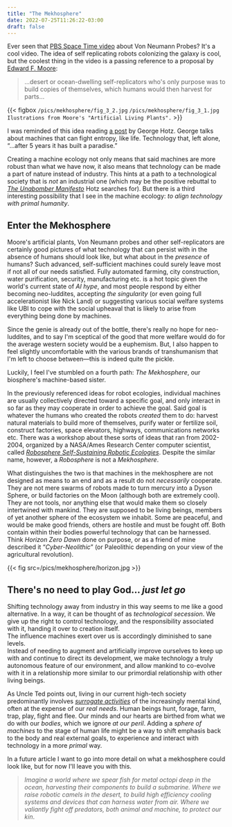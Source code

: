 ```yaml
---
title: "The Mekhosphere"
date: 2022-07-25T11:26:22-03:00
draft: false
---
```


Ever seen that [PBS Space Time video](https://youtu.be/watch?v=4H55wybU3rI)
about Von Neumann Probes? It's a cool video. The idea of self replicating
robots colonizing the galaxy is cool, but the coolest thing in the video
is a passing reference to a proposal by
[Edward F. Moore](http://www.molecularassembler.com/KSRM/3.1.htm):

> &#8230;desert or ocean-dwelling self-replicators who's only purpose was to build
> copies of themselves, which humans would then harvest for parts&#8230;

{{< figbox
`/pics/mekhosphere/fig_3_2.jpg`
`/pics/mekhosphere/fig_3_1.jpg`
`Ilustrations from Moore's "Artificial Living Plants".` >}}

I was reminded of this idea reading
[a post](https://geohot.github.io/blog/jekyll/update/2021/04/25/a-machine-ecology.html)
by George Hotz.
George talks about machines that can fight entropy, like life. Technology that,
left alone, &ldquo;&#8230;after 5 years it has built a paradise.&rdquo;

Creating a machine ecology not only means that said machines are more robust
than what we have now, it also means that technology can be made a part of nature
instead of industry. This hints at a path to a technological society that is _not_
an industrial one (which may be the positive rebuttal to
[_The Unabomber Manifesto_](https://www.unabombermanifesto.net/)
Hotz searches for). But there is a third interesting possibility that I see
in the machine ecology: _to align technology with primal humanity_.

## Enter the Mekhosphere

Moore's artificial plants, Von Neumann probes and other self-replicators are
certainly good pictures of what technology that can persist with in the absence of
humans should look like, but what about in the _presence_ of humans? Such advanced,
self-sufficient machines could surely leave most if not all of our needs
satisfied. Fully automated farming, city construction, water purification,
security, manufacturing etc. is a hot topic given the world's current state of
_AI hype_, and most people respond by either becoming neo-luddites, accepting
_the singularity_ (or even going full accelerationist like Nick Land)
or suggesting various social welfare systems like UBI to cope with the social
upheaval that is likely to arise from everything being done by machines.

Since the genie is already out of the bottle, there's really no hope for neo-luddites,
and to say I'm sceptical of the good that more welfare would do for the average western
society would be a euphemism. But, I also happen to feel slightly uncomfortable with
the various brands of transhumanism that I'm left to choose between&#8212;this is indeed
quite the pickle.

Luckily, I feel I've stumbled on a fourth path: _The Mekhosphere_, our biosphere's
machine-based sister.

In the previously referenced ideas for robot ecologies, individual machines
are usually collectively directed toward a specific goal, and only interact
in so far as they may cooperate in order to achieve the goal. Said goal is
whatever the humans who created the robots _created_ them to do: harvest
natural materials to build more of themselves, purify water or fertilize soil,
construct factories, space elevators, highways, communications networks etc.
There was a workshop about these sorts of ideas that ran from 2002-2004,
organized by a NASA/Ames Research Center computer scientist,
called
[_Robosphere Self-Sustaining Robotic Ecologies_](http://www.molecularassembler.com/KSRM/3.26.htm).
Despite the similar name, however, a _Robosphere_ is not a _Mekhosphere_.

What distinguishes the two is that machines in the mekhosphere are not designed
as means to an end and as a result do not _necessarily_ cooperate. They are not
mere swarms of robots made to turn mercury into a Dyson Sphere, or build
factories on the Moon (although both are extremely cool). They are not tools,
nor anything else that would make them so closely intertwined with mankind. They are
supposed to be living beings, members of yet another sphere of the ecosystem we
inhabit. Some are peaceful, and would be make good friends, others are hostile
and must be fought off. Both contain within their bodies powerful technology
that can be harnessed. Think _Horizon Zero Dawn_ done on purpose, or as a
friend of mine described it &ldquo;_Cyber-Neolithic_&rdquo; (or Paleolithic
depending on your view of the agricultural revolution).

<!-- TODO find a better image of people hunting robots with spears -->
{{< fig src=/pics/mekhosphere/horizon.jpg >}}

## There's no need to play God&#8230; _just let go_

Shifting technology away from industry in this way seems to me like a good
alternative. In a way, it can be thought of as _technological secession_. We
give up the right to control technology, and the responsibility associated with
it, handing it over to creation itself.  
The influence machines exert over us is accordingly diminished to sane levels.  
Instead of needing to augment and artificially improve ourselves to keep up
with and continue to direct its development, we make technology a truly
autonomous feature of our environment, and allow mankind to co-evolve with it in
a relationship more similar to our primordial relationship with other living beings.

As Uncle Ted points out,
living in our current high-tech society predominantly involves
[_surrogate activities_](https://medium.com/chris-messina/surrogate-activities-the-power-process-16203dda87)
of the increasingly mental kind, often at the expense of
our _real needs_. Human beings hunt, forage, farm, trap, play, fight and flee. Our
minds and our hearts are birthed from what we do with our _bodies_, which we
ignore _at our peril_. Adding a _sphere of machines_ to the stage of human
life might be a way to shift emphasis back to the body and real external goals,
to experience and interact with technology in a more _primal_ way.

In a future article I want to go into more detail on what a mekhosphere could look
like, but for now I'll leave you with this.

> _Imagine a world where we spear fish for metal octopi deep in the ocean,
> harvesting their components to build a submarine. Where we raise robotic camels
> in the desert, to build high efficiency cooling systems and devices that can
> harness water from air. Where we valiantly fight off predators, both animal and
> machine, to protect our kin_.
